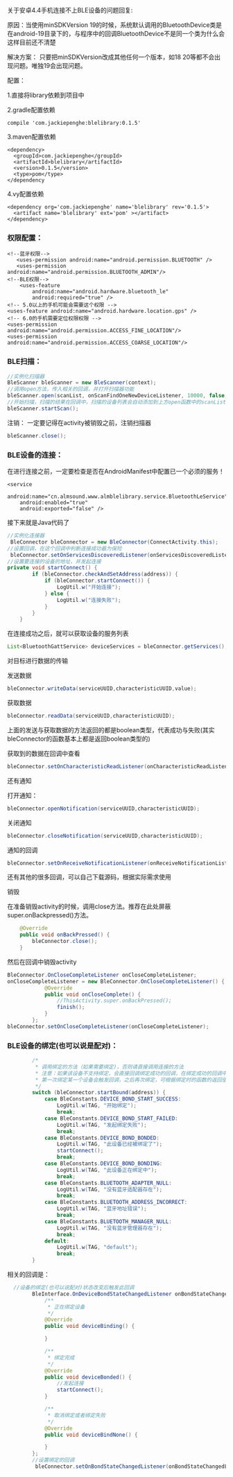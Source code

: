 关于安卓4.4手机连接不上BLE设备的问题回复:

原因：当使用minSDKVersion 19的时候，系统默认调用的BluetoothDevice类是在android-19目录下的，与程序中的回调BluetoothDevice不是同一个类为什么会这样目前还不清楚

解决方案：
只要把minSDKVersion改成其他任何一个版本，如18 20等都不会出现问题。唯独19会出现问题。


配置：

1.直接将library依赖到项目中

2.gradle配置依赖
```
compile 'com.jackiepenghe:blelibrary:0.1.5'
```
3.maven配置依赖
```
<dependency>
  <groupId>com.jackiepenghe</groupId>
  <artifactId>blelibrary</artifactId>
  <version>0.1.5</version>
  <type>pom</type>
</dependency
```
4.vy配置依赖
```
<dependency org='com.jackiepenghe' name='blelibrary' rev='0.1.5'>
  <artifact name='blelibrary' ext='pom' ></artifact>
</dependency>
```

###  权限配置：
```
<!--蓝牙权限-->
   <uses-permission android:name="android.permission.BLUETOOTH" />
   <uses-permission android:name="android.permission.BLUETOOTH_ADMIN"/>
<!--BLE权限-->
    <uses-feature
        android:name="android.hardware.bluetooth_le"
        android:required="true" />
<!-- 5.0以上的手机可能会需要这个权限 -->
<uses-feature android:name="android.hardware.location.gps" />
<!-- 6.0的手机需要定位权限权限 -->
<uses-permission android:name="android.permission.ACCESS_FINE_LOCATION"/>
<uses-permission android:name="android.permission.ACCESS_COARSE_LOCATION"/>
```
### BLE扫描：
```java
//实例化扫描器
BleScanner bleScanner = new BleScanner(context);
//调用open方法，传入相关的回调，并打开扫描器功能
bleScanner.open(scanList, onScanFindOneNewDeviceListener, 10000, false, onScanCompleteListener);
//开始扫描，扫描的结果在回调中，扫描的设备列表会自动添加到上方open函数中的scanList中
bleScanner.startScan();
```

注销：
一定要记得在activity被销毁之前，注销扫描器

```java
bleScanner.close();
```

### BLE设备的连接：

在进行连接之前，一定要检查是否在AndroidManifest中配置已一个必须的服务！

``` 
<service
    android:name="cn.almsound.www.almblelibrary.service.BluetoothLeService"
    android:enabled="true"
    android:exported="false" />

``` 
接下来就是Java代码了

```java
//实例化连接器
 BleConnector bleConnector = new BleConnector(ConnectActivity.this);
//设置回调，在这个回调中判断连接成功最为保险
 bleConnector.setOnServicesDiscoveredListener(onServicesDiscoveredListener);
//设置要连接的设备的地址，并发起连接
private void startConnect() {
        if (bleConnector.checkAndSetAddress(address)) {
            if (bleConnector.startConnect()) {
                LogUtil.w("开始连接");    
            } else {
                LogUtil.w("连接失败");              
            }
        }
    }
```

在连接成功之后，就可以获取设备的服务列表
```java
List<BluetoothGattService> deviceServices = bleConnector.getServices();
```

对目标进行数据的传输

发送数据
```java
bleConnector.writeData(serviceUUID,characteristicUUID,value);
```

获取数据
```java
bleConnector.readData(serviceUUID,characteristicUUID);
```

上面的发送与获取数据的方法返回的都是boolean类型，代表成功与失败(其实bleConnector的函数基本上都是返回boolean类型的)

获取到的数据在回调中查看
```java
bleConnector.setOnCharacteristicReadListener(onCharacteristicReadListener);
```

还有通知

打开通知：
```java
bleConnector.openNotification(serviceUUID,characteristicUUID);
```

关闭通知
```java
bleConnector.closeNotification(serviceUUID,characteristicUUID);
```

通知的回调
```java
bleConnector.setOnReceiveNotificationListener(onReceiveNotificationListener);
```

还有其他的很多回调，可以自己下载源码，根据实际需求使用

销毁

在准备销毁activity的时候，调用close方法。推荐在此处屏蔽super.onBackpressed()方法。
```java
    @Override
    public void onBackPressed() {
        bleConnector.close();
    }
```

然后在回调中销毁activity
```java
BleConnector.OnCloseCompleteListener onCloseCompleteListener;
onCloseCompleteListener = new BleConnector.OnCloseCompleteListener() {
            @Override
            public void onCloseComplete() {
                //ThisActivity.super.onBackPressed();
                finish();
            }
        };
bleConnector.setOnCloseCompleteListener(onCloseCompleteListener);
```

### BLE设备的绑定(也可以说是配对)：

```java
        /*
         * 调用绑定的方法（如果需要绑定)，否则请直接调用连接的方法
         * 注意：如果该设备不支持绑定，会直接回调绑定成功的回调，在绑定成功的回调中发起连接即可
         * 第一次绑定某一个设备会触发回调，之后再次绑定，可根据绑定时的函数的返回值来判断绑定状态，以进行下一步操作
         */
        switch (bleConnector.startBound(address)) {
            case BleConstants.DEVICE_BOND_START_SUCCESS:
                LogUtil.w(TAG, "开始绑定");
                break;
            case BleConstants.DEVICE_BOND_START_FAILED:
                LogUtil.w(TAG, "发起绑定失败");
                break;
            case BleConstants.DEVICE_BOND_BONDED:
                LogUtil.w(TAG, "此设备已经被绑定了");
                startConnect();
                break;
            case BleConstants.DEVICE_BOND_BONDING:
                LogUtil.w(TAG, "此设备正在绑定中");
                break;
            case BleConstants.BLUETOOTH_ADAPTER_NULL:
                LogUtil.w(TAG, "没有蓝牙适配器存在");
                break;
            case BleConstants.BLUETOOTH_ADDRESS_INCORRECT:
                LogUtil.w(TAG, "蓝牙地址错误");
                break;
            case BleConstants.BLUETOOTH_MANAGER_NULL:
                LogUtil.w(TAG, "没有蓝牙管理器存在");
                break;
            default:
                LogUtil.w(TAG, "default");
                break;
        }
```
相关的回调是：
```java
  //设备的绑定(也可以说配对)状态改变后触发此回调
        BleInterface.OnDeviceBondStateChangedListener onBondStateChangedListener = new BleInterface.OnDeviceBondStateChangedListener() {
            /**
             * 正在绑定设备
             */
            @Override
            public void deviceBinding() {

            }

            /**
             * 绑定完成
             */
            @Override
            public void deviceBonded() {
                //发起连接
                startConnect();
            }

            /**
             * 取消绑定或者绑定失败
             */
            @Override
            public void deviceBindNone() {

            }
        };
        //设置绑定的回调
         bleConnector.setOnBondStateChangedListener(onBondStateChangedListener);
```

